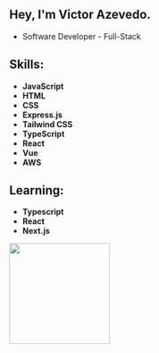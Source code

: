 ## Hey, I'm Victor Azevedo.
<ul>
  <li>Software Developer - Full-Stack</li>
</ul>

## Skills:
<ul>
  <li><b>JavaScript</b></li>
  <li><b>HTML</b></li>
  <li><b>CSS</b></li>
  <li><b>Express.js</b></li>
  <li><b>Tailwind CSS</b></li>
  <li><b>TypeScript</b></li>
  <li><b>React</b></li>
  <li><b>Vue</b></li>
  <li><b>AWS</b></li>
</ul>

## Learning:
<ul>
  <li><b>Typescript</b></li>
  <li><b>React</b></li>
  <li><b>Next.js</b></li>
</ul>

<div style="display: inline_block">
  <a href="https://github.com/uVicc/">
  <img height="180em" src="https://github-readme-stats.vercel.app/api?username=uVicc&show_icons=true&theme=bear&count_private=true"/>
</div>
